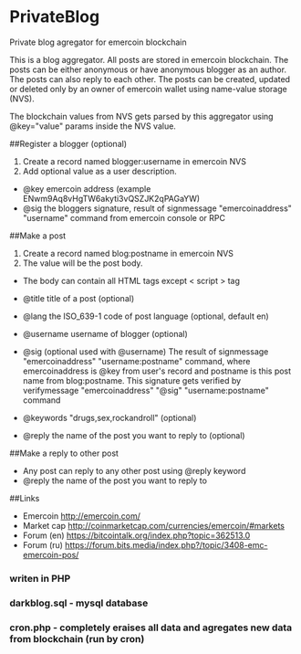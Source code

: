 # PrivateBlog
Private blog agregator for emercoin blockchain

This is a blog aggregator. All posts are stored in emercoin blockchain. The posts can be either anonymous or have anonymous blogger as an author. The posts can also reply to each other. The posts can be created, updated or deleted only by an owner of emercoin wallet using name-value storage (NVS).

The blockchain values from NVS gets parsed by this aggregator using @key="value" params inside the NVS value.

##Register a blogger (optional)
1. Create a record named blogger:username in emercoin NVS
2. Add optional value as a user description. 

* @key emercoin address (example ENwm9Aq8vHgTW6akyti3vQSZJK2qPAGaYW)
* @sig the bloggers signature, result of signmessage "emercoinaddress" "username" command from emercoin console or RPC

##Make a post
1. Create a record named blog:postname in emercoin NVS
2. The value will be the post body.
* The body can contain all HTML tags except < script > tag 

* @title title of a post (optional)
* @lang the ISO_639-1 code of post language (optional, default en)
* @username username of blogger (optional)
* @sig (optional used with @username) 
The result of signmessage "emercoinaddress" "username:postname" command, where emercoinaddress is @key from user's record and postname is this post name from blog:postname. This signature gets verified by verifymessage "emercoinaddress" "@sig" "username:postname" command
* @keywords "drugs,sex,rockandroll" (optional)
* @reply the name of the post you want to reply to (optional)

##Make a reply to other post
* Any post can reply to any other post using @reply keyword 
* @reply the name of the post you want to reply to

##Links
* Emercoin http://emercoin.com/
* Market cap http://coinmarketcap.com/currencies/emercoin/#markets
* Forum (en) https://bitcointalk.org/index.php?topic=362513.0
* Forum (ru) https://forum.bits.media/index.php?/topic/3408-emc-emercoin-pos/

### writen in PHP
### darkblog.sql - mysql database
### cron.php - completely eraises all data and agregates new data from blockchain (run by cron)